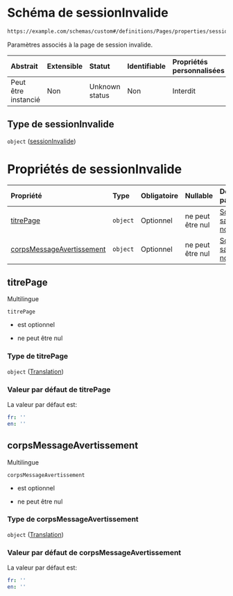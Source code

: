 # Schéma de sessionInvalide

```txt
https://example.com/schemas/custom#/definitions/Pages/properties/sessionInvalide
```

Paramètres associés à la page de session invalide.

| Abstrait            | Extensible | Statut         | Identifiable | Propriétés personnalisées | Propriétés Additionnelles | Limites d'accès | Défini dans                                                                        |
| :------------------ | :--------- | :------------- | :----------- | :------------------------ | :------------------------ | :-------------- | :--------------------------------------------------------------------------------- |
| Peut être instancié | Non        | Unknown status | Non          | Interdit                  | Interdit                  | aucun           | [FRW.form.schema.json\*](../out/FRW.form.schema.json "ouvrir le schéma d'origine") |

## Type de sessionInvalide

`object` ([sessionInvalide](frw-definitions-pages-properties-sessioninvalide.md))

# Propriétés de sessionInvalide

| Propriété                                               | Type     | Obligatoire | Nullable         | Défini par                                                                                                                                                                |
| :------------------------------------------------------ | :------- | :---------- | :--------------- | :------------------------------------------------------------------------------------------------------------------------------------------------------------------------ |
| [titrePage](#titrepage)                                 | `object` | Optionnel   | ne peut être nul | [Schéma sans nom](frw-definitions-translation.md "https://example.com/schemas/custom#/definitions/Pages/properties/sessionInvalide/properties/titrePage")                 |
| [corpsMessageAvertissement](#corpsmessageavertissement) | `object` | Optionnel   | ne peut être nul | [Schéma sans nom](frw-definitions-translation.md "https://example.com/schemas/custom#/definitions/Pages/properties/sessionInvalide/properties/corpsMessageAvertissement") |

## titrePage

Multilingue

`titrePage`

*   est optionnel

*   ne peut être nul

### Type de titrePage

`object` ([Translation](frw-definitions-translation.md))

### Valeur par défaut de titrePage

La valeur par défaut est:

```yaml
fr: ''
en: ''

```

## corpsMessageAvertissement

Multilingue

`corpsMessageAvertissement`

*   est optionnel

*   ne peut être nul

### Type de corpsMessageAvertissement

`object` ([Translation](frw-definitions-translation.md))

### Valeur par défaut de corpsMessageAvertissement

La valeur par défaut est:

```yaml
fr: ''
en: ''

```
